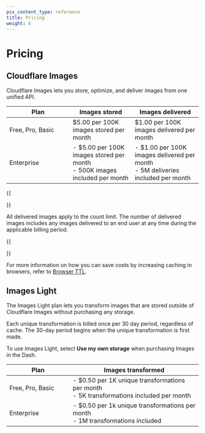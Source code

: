 ```yaml
---
pcx_content_type: reference
title: Pricing
weight: 6
---
```


# Pricing


## Cloudflare Images

Cloudflare Images lets you store, optimize, and deliver images from one unified API.

|<div style="width:150px">Plan</div>| Images stored | Images delivered |
|-----------------------------------|---------------|------------------|
| Free, Pro, Basic                  | $5.00 per 100K images stored per month | $1.00 per 100K images delivered per month
| Enterprise      | - $5.00 per 100K images stored per month<br> - 500K images included per month | - $1.00 per 100K images delivered per month<br> - 5M deliveries included per month |

{{<Aside type="note" header="Note">}}

All delivered images apply to the count limit. The number of delivered images includes any images delivered to an end user at any time during the applicable billing period.

{{</Aside>}}

For more information on how you can save costs by increasing caching in browsers, refer to [Browser TTL](/images/manage-images/browser-ttl/).

## Images Light

The Images Light plan lets you transform images that are stored outside of Cloudflare Images without purchasing any storage.

Each unique transformation is billed once per 30 day period, regardless of cache. The 30-day period begins when the unique transformation is first made.

To use Images Light, select **Use my own storage** when purchasing Images in the Dash.

|<div style="width:150px">Plan</div>| Images transformed |
|-----------------------------------|--------------------|
| Free, Pro, Basic                  | - $0.50 per 1K unique transformations per month<br> - 5K transformations included per month
| Enterprise      | - $0.50 per 1k unique transformations per month <br> - 1M transformations included |